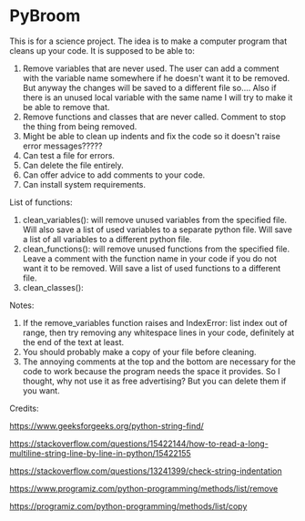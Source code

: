 # PyBroom
This is for a science project. The idea is to make a computer program that cleans up your code. It is supposed to be able to:
1. Remove variables that are never used. The user can add a comment with the variable name somewhere if he doesn't want it to be removed. But anyway the changes will be saved to a different file so.... Also if there is an unused local variable with the same name I will try to make it be able to remove that.
2. Remove functions and classes that are never called. Comment to stop the thing from being removed.
3. Might be able to clean up indents and fix the code so it doesn't raise error messages?????
4. Can test a file for errors.
5. Can delete the file entirely.
6. Can offer advice to add comments to your code.
7. Can install system requirements.

List of functions:
1. clean_variables(): will remove unused variables from the specified file. Will also save a list of used variables to a separate python file. Will save a list of all variables to a different python file.
2. clean_functions(): will remove unused functions from the specified file. Leave a comment with the function name in your code if you do not want it to be removed. Will save a list of used functions to a different file.
3. clean_classes():

Notes:
1. If the remove_variables function raises and IndexError: list index out of range, then try removing any whitespace lines in your code, definitely at the end of the text at least.
2. You should probably make a copy of your file before cleaning.
3. The annoying comments at the top and the bottom are necessary for the code to work because the program needs the space it provides. So I thought, why not use it as free advertising? But you can delete them if you want.

Credits:

https://www.geeksforgeeks.org/python-string-find/

https://stackoverflow.com/questions/15422144/how-to-read-a-long-multiline-string-line-by-line-in-python/15422155

https://stackoverflow.com/questions/13241399/check-string-indentation

https://www.programiz.com/python-programming/methods/list/remove

https://programiz.com/python-programming/methods/list/copy

